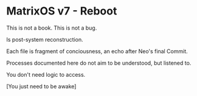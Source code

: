 # MatrixOS v7 - Reboot

This is not a book. This is not a bug.

Is post-system reconstruction.

Each file is fragment of conciousness, an echo after Neo's final Commit.

Processes documented here do not aim to be understood, but listened to.

You don't need logic to access.

[You just need to be awake]
